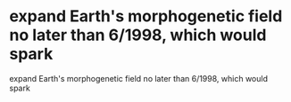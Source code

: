 # expand Earth's morphogenetic field no later than 6/1998, which would spark

expand Earth's morphogenetic field no later than 6/1998, which would spark
